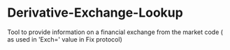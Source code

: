 # Derivative-Exchange-Lookup

Tool to provide information on a financial exchange from the market code ( as used in 'Exch=' value in Fix protocol)
